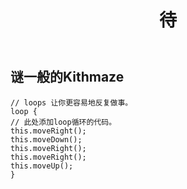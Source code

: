 ﻿---
layout: default
title: 待
---
## 谜一般的Kithmaze
```
// loops 让你更容易地反复做事。
loop {
// 此处添加loop循环的代码。
this.moveRight();
this.moveDown();
this.moveRight();
this.moveRight();
this.moveUp();
}
```
